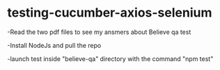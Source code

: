# testing-cucumber-axios-selenium

-Read the two pdf files to see my ansmers about Believe qa test

-Install NodeJs and pull the repo

-launch test inside "believe-qa" directory with the command "npm test"
